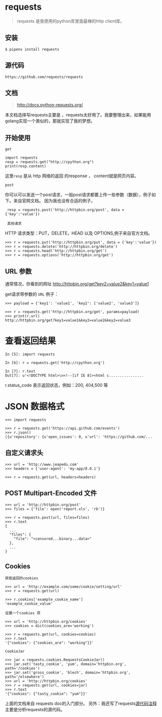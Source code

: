 # requests

>requests 是我使用的python库里面最棒的http client库。

安装
---

```
$ pipenv install requests
```

源代码
-----

```
https://github.com/requests/requests
```

文档
----

>  http://docs.python-requests.org/


本文档选择写requests主要是 ，requests太好用了。我要整理出来，如果能用golang实现一个类似的，那就实现了我的梦想。

开始使用
-------

`` get ``

```
import requests
resp = requests.get("http://cpython.org")
print(resp.content)
```

这里``resp`` 是从 http 网络的返回 的response ， content就是网页内容。


``post``

你可以可以发送一个post请求，一般post请求都要上传一些参数（数据），例子如下。来自官网文档。
因为我也没有合适的例子。


```
 resp = requests.post('http://httpbin.org/post', data = {'key':'value'})
```


`` 其他请求``

HTTP 请求类型：PUT，DELETE，HEAD 以及 OPTIONS,例子来自官方文档。

```
>>> r = requests.put('http://httpbin.org/put', data = {'key':'value'})
>>> r = requests.delete('http://httpbin.org/delete')
>>> r = requests.head('http://httpbin.org/get')
>>> r = requests.options('http://httpbin.org/get')

```

URL 参数
--------

通常情况，你看到的网址 http://httpbin.org/get?key2=value2&key1=value1

get请求带参数的 ``URL`` 例子：

```
>>> payload = {'key1': 'value1', 'key2': ['value2', 'value3']}

>>> r = requests.get('http://httpbin.org/get', params=payload)
>>> print(r.url)
http://httpbin.org/get?key1=value1&key2=value2&key2=value3
```

查看返回结果
==========

```
In [5]: import requests

In [6]: r = requests.get('http://cpython.org')

In [7]: r.text
Out[7]: u'<!DOCTYPE html>\n<!--[if IE 8]><html c................
```

r.status_code 表示返回状态，例如：200, 404,500 等


JSON 数据格式
=============

```
>>> import requests

>>> r = requests.get('https://api.github.com/events')
>>> r.json()
[{u'repository': {u'open_issues': 0, u'url': 'https://github.com/...
```

自定义请求头
-----------

```
>>> url = 'http://www.jeapedu.com'
>>> headers = {'user-agent': 'my-app/0.0.1'}

>>> r = requests.get(url, headers=headers)
```

POST Multipart-Encoded 文件
----------------------------

```
>>> url = 'http://httpbin.org/post'
>>> files = {'file': open('report.xls', 'rb')}

>>> r = requests.post(url, files=files)
>>> r.text
{
  ...
  "files": {
    "file": "<censored...binary...data>"
  },
  ...
}
```

Cookies
---------

``获取返回的cookies``

```
>>> url = 'http://example.com/some/cookie/setting/url'
>>> r = requests.get(url)

>>> r.cookies['example_cookie_name']
'example_cookie_value'
```

``设置一个cookies 项``

```
>>> url = 'http://httpbin.org/cookies'
>>> cookies = dict(cookies_are='working')

>>> r = requests.get(url, cookies=cookies)
>>> r.text
'{"cookies": {"cookies_are": "working"}}'
```


``CookieJar``

```
>>> jar = requests.cookies.RequestsCookieJar()
>>> jar.set('tasty_cookie', 'yum', domain='httpbin.org', path='/cookies')
>>> jar.set('gross_cookie', 'blech', domain='httpbin.org', path='/elsewhere')
>>> url = 'http://httpbin.org/cookies'
>>> r = requests.get(url, cookies=jar)
>>> r.text
'{"cookies": {"tasty_cookie": "yum"}}'
```
上面的文档来自 requests doc的入门部分。
另外：我还写了requests[源代码注释](http://www.cpython.org/requests_notes/index.html) 主要是分析requests的源代码。
